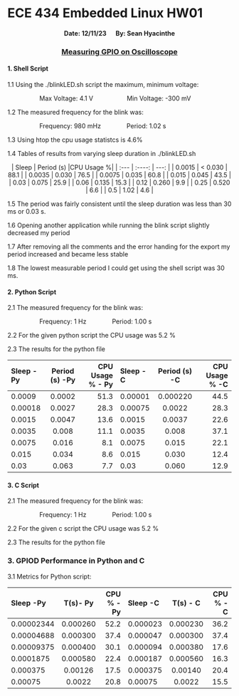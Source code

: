 # ECE 434 Embedded Linux HW01 #
#### <center> Date: 12/11/23 &emsp; By: Sean Hyacinthe
### <center> <u> Measuring GPIO on Oscilloscope </u>

#### 1. Shell Script
1.1 Using the ./blinkLED.sh script the maximum, minimum voltage:

&emsp; &emsp; &emsp; &emsp; Max Voltage:  4.1 V
&emsp; &emsp; &emsp; &emsp; Min Voltage:  -300 mV

1.2 The measured frequency for the blink was:

&emsp; &emsp; &emsp; &emsp; Frequency:  980 mHz
&emsp; &emsp; &emsp; Period:  1.02 s

1.3 Using htop the cpu usage statistcs is 4.6%

1.4 Tables of results from varying sleep duration in ./blinkLED.sh

<center> 
| Sleep       | Period (s)   |CPU Usage %|
| :---        |    :----:    |      ---: |
| 0.0015      | < 0.030      | 88.1      |
| 0.0035      | 0.030        | 76.5      |
| 0.0075      | 0.035        | 60.8      |
| 0.015       | 0.045        | 43.5      |
| 0.03        | 0.075        | 25.9      |
| 0.06        | 0.135        | 15.3      |
| 0.12        | 0.260        | 9.9       |
| 0.25        | 0.520        | 6.6       |
| 0.5         | 1.02         | 4.6       |

</center> 

1.5 The period was fairly consistent until the sleep duration was less than 30 ms or 0.03 s.

1.6 Opening another application while running the blink script slightly decreased my period

1.7 After removing all the comments and the error handing for the export  my period increased and became less stable

1.8 The lowest measurable period I could get using the shell script was 30 ms.

#### 2. Python Script
2.1 The measured frequency for the blink was:

&emsp; &emsp; &emsp; &emsp; Frequency:  1 Hz
&emsp; &emsp; &emsp; Period:  1.00 s

2.2 For the given python script the CPU usage was 5.2 %

2.3 The results for the python file

<center>

| Sleep -Py    | Period (s) -Py  |CPU Usage % - Py| Sleep  -C     | Period (s) -C   |CPU Usage % -C|
| :---         |     :----:      |      ---:      | :---          |    :----:       |         ---: |
| 0.0009       | 0.0002          | 51.3           | 0.00001       | 0.000220        | 44.5         |
| 0.00018      | 0.0027          | 28.3           | 0.00075       | 0.0022          | 28.3         |
| 0.0015       | 0.0047          | 13.6           | 0.0015        | 0.0037          | 22.6         |
| 0.0035       | 0.008           | 11.1           | 0.0035        | 0.008           | 37.1         |
| 0.0075       | 0.016           | 8.1            | 0.0075        | 0.015           | 22.1         |
| 0.015        | 0.034           | 8.6            | 0.015         | 0.030           | 12.4         |
| 0.03         | 0.063           | 7.7            | 0.03          | 0.060           | 12.9         |

</center>

#### 3. C Script
2.1 The measured frequency for the blink was:

&emsp; &emsp; &emsp; &emsp; Frequency:  1 Hz
&emsp; &emsp; &emsp; Period:  1.00 s

2.2 For the given c script the CPU usage was 5.2 %

2.3 The results for the python file

### 3. GPIOD Performance in Python and C
3.1 Metrics for Python script:

<center>

| Sleep -Py   | T(s)- Py    |CPU % - Py | Sleep -C   | T(s) - C    |CPU % -C   |
| :---        |    :----:   |      ---: | :---       |    :----:   |      ---: |
| 0.00002344  | 0.000260    | 52.2      | 0.000023   | 0.000230    | 36.2      |
| 0.00004688  | 0.000300    | 37.4      | 0.000047   | 0.000300    | 37.4      |
| 0.00009375  | 0.000400    | 30.1      | 0.000094   | 0.000380    | 17.6      |
| 0.0001875   | 0.000580    | 22.4      | 0.000187   | 0.000560    | 16.3      | 
| 0.000375    | 0.00126     | 17.5      | 0.000375   | 0.00140     | 20.4      |
| 0.00075     | 0.0022      | 20.8      | 0.00075    | 0.0022      | 15.5      |

